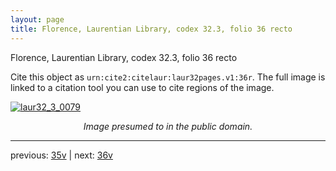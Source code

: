 ```yaml
---
layout: page
title: Florence, Laurentian Library, codex 32.3, folio 36 recto
---
```


Florence, Laurentian Library, codex 32.3, folio 36 recto

Cite this object as `urn:cite2:citelaur:laur32pages.v1:36r`.  The full image is linked to a citation tool you can use to cite regions of the image.

[![laur32_3_0079](http://www.homermultitext.org/iipsrv?IIIF=/project/homer/pyramidal/deepzoom/citelaur/laur32imgs/v1/laur32_3_0079.tif/full/800,/0/default.jpg)](http://www.homermultitext.org/ict2/?urn=urn:cite2:citelaur:laur32imgs.v1:laur32_3_0079) 

<p style="text-align: center; font-style: italic;">Image presumed to in the public domain.</p>

---

previous: [35v](../35v/) | next: [36v](../36v/)